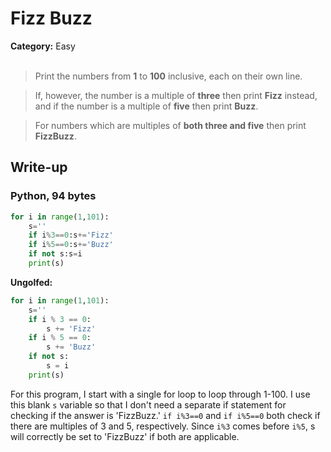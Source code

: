 <h1>Fizz Buzz</h1>
<b>Category:</b> Easy
<br><br>

> Print the numbers from <b>1</b> to <b>100</b> inclusive, each on their own line.

> If, however, the number is a multiple of <b>three</b> then print <b>Fizz</b> instead, and if the number is a multiple of <b>five</b> then print <b>Buzz</b>.

> For numbers which are multiples of <b>both three and five</b> then print <b>FizzBuzz</b>.



<h2>Write-up</h2>

<h3>Python, 94 bytes</h3>


```Python
for i in range(1,101):
	s=''
	if i%3==0:s+='Fizz'
	if i%5==0:s+='Buzz'
	if not s:s=i
	print(s)
```

<b>Ungolfed:</b>

```Python
for i in range(1,101):
	s=''
	if i % 3 == 0:
		s += 'Fizz'
	if i % 5 == 0:
		s += 'Buzz'
	if not s:
		s = i
	print(s)
```

For this program, I start with a single for loop to loop through 1-100. I use this blank `s` variable so that I don't need a separate if statement for checking if the answer is 'FizzBuzz.' `if i%3==0` and `if i%5==0` both check if there are multiples of 3 and 5, respectively. Since `i%3` comes before `i%5`, s will correctly be set to 'FizzBuzz' if both are applicable.

